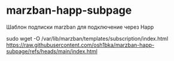 # marzban-happ-subpage
Шаблон подписки marzban для подключение через Happ


sudo wget -O /var/lib/marzban/templates/subscription/index.html https://raw.githubusercontent.com/osh1bka/marzban-happ-subpage/refs/heads/main/index.html

